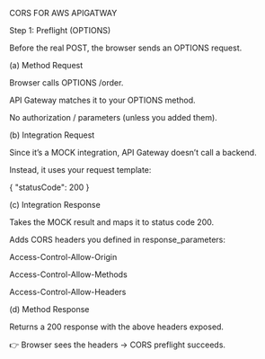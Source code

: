 CORS FOR AWS APIGATWAY

Step 1: Preflight (OPTIONS)

Before the real POST, the browser sends an OPTIONS request.

(a) Method Request

Browser calls OPTIONS /order.

API Gateway matches it to your OPTIONS method.

No authorization / parameters (unless you added them).

(b) Integration Request

Since it’s a MOCK integration, API Gateway doesn’t call a backend.

Instead, it uses your request template:

{ "statusCode": 200 }

(c) Integration Response

Takes the MOCK result and maps it to status code 200.

Adds CORS headers you defined in response_parameters:

Access-Control-Allow-Origin

Access-Control-Allow-Methods

Access-Control-Allow-Headers

(d) Method Response

Returns a 200 response with the above headers exposed.

👉 Browser sees the headers → CORS preflight succeeds.